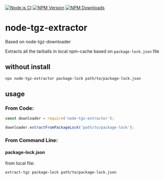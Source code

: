 [![Node.js CI](https://github.com/Drianoa/node-tgz-extractor/actions/workflows/test.yml/badge.svg)](https://github.com/Drianoa/node-tgz-extractor/actions/workflows/test.yml)
[![NPM Version][npm-image]][npm-url]
[![NPM Downloads][downloads-image]][downloads-url]

# node-tgz-extractor
Based on node-tgz-downloader

Extracts all the tarballs in local npm-cache based on  `package-lock.json` file

## without install

```bash
npx node-tgz-extractor package-lock path/to/package-lock.json
```

## usage

### From Code:

```js
const downloader = require('node-tgz-extractor');

downloader.extractFromPackageLock('path/to/package-lock');
```

### From Command Line:

#### package-lock.json

from local file:

```bash
extract-tgz package-lock path/to/package-lock.json
```


[npm-image]: https://img.shields.io/npm/v/node-tgz-extractor.svg
[npm-url]: https://npmjs.org/package/node-tgz-extractor
[downloads-image]: https://img.shields.io/npm/dm/node-tgz-extractor.svg
[downloads-url]: https://npmjs.org/package/node-tgz-extractor
